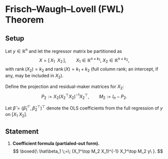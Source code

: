# Frisch–Waugh–Lovell (FWL) Theorem 

## Setup
Let $y\in\mathbb{R}^n$ and let the regressor matrix be partitioned as
$$
X=\big[\,X_1\ \ X_2\,\big],\qquad X_1\in\mathbb{R}^{n\times k_1},\ X_2\in\mathbb{R}^{n\times k_2},
$$
with $\operatorname{rank}(X_2)=k_2$ and $\operatorname{rank}(X)=k_1+k_2$ (full column rank; an intercept, if any, may be included in $X_2$).

Define the projection and residual-maker matrices for $X_2$:
$$
P_2 := X_2(X_2^\top X_2)^{-1}X_2^\top,\qquad M_2 := I_n - P_2.
$$

Let $\hat\beta=(\hat\beta_1^\top,\hat\beta_2^\top)^\top$ denote the OLS coefficients from the full regression of $y$ on $[X_1\ X_2]$.

## Statement 
1. **Coefficient formula (partialed-out form).**
   $$
   \boxed{\ \hat\beta_1 \;=\; (X_1^\top M_2 X_1)^{-1} X_1^\top M_2 y\ }.
   $$
